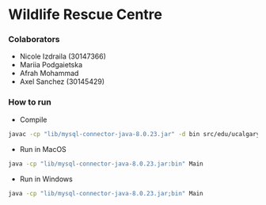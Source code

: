 # Wildlife Rescue Centre

### Colaborators

- Nicole Izdraila (30147366)
- Mariia Podgaietska
- Afrah Mohammad
- Axel Sanchez (30145429)

### How to run

- Compile

```bash
javac -cp "lib/mysql-connector-java-8.0.23.jar" -d bin src/edu/ucalgary/oop/*.java
```

- Run in MacOS

```bash
java -cp "lib/mysql-connector-java-8.0.23.jar:bin" Main
```

- Run in Windows

```bash
java -cp "lib/mysql-connector-java-8.0.23.jar;bin" Main
```
